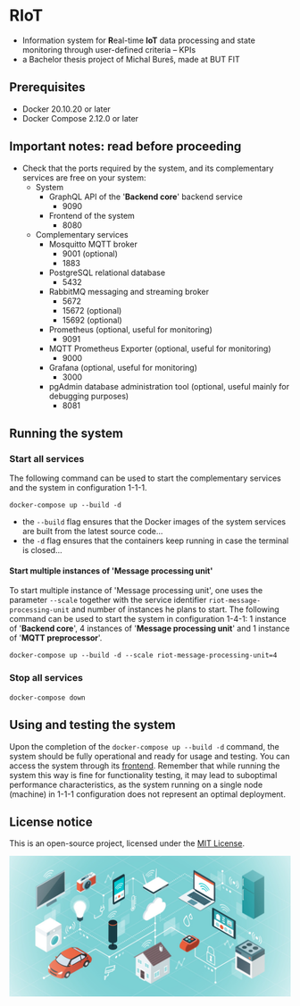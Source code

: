 # RIoT
- Information system for **R**eal-time **IoT** data processing and state monitoring through user-defined criteria – KPIs
- a Bachelor thesis project of Michal Bureš, made at BUT FIT

## Prerequisites

- Docker 20.10.20 or later
- Docker Compose 2.12.0 or later

## Important notes: read before proceeding

- Check that the ports required by the system, and its complementary services are free on your system:
  - System
    - GraphQL API of the '**Backend core**' backend service
      - 9090
    - Frontend of the system
      - 8080
  - Complementary services
    - Mosquitto MQTT broker
      - 9001 (optional)
      - 1883
    - PostgreSQL relational database
      - 5432
    - RabbitMQ messaging and streaming broker
      - 5672
      - 15672 (optional)
      - 15692 (optional)
    - Prometheus (optional, useful for monitoring)
      - 9091
    - MQTT Prometheus Exporter (optional, useful for monitoring)
      - 9000
    - Grafana (optional, useful for monitoring)
      - 3000
    - pgAdmin database administration tool (optional, useful mainly for debugging purposes)
      - 8081

## Running the system

### Start all services

The following command can be used to start the complementary services and the system in configuration 1-1-1.

```shell
docker-compose up --build -d 
```

- the `--build` flag ensures that the Docker images of the system services are built from the latest source code...
- the `-d` flag ensures that the containers keep running in case the terminal is closed...

#### Start multiple instances of 'Message processing unit'

To start multiple instance of 'Message processing unit', one uses the parameter `--scale` together with the service
identifier `riot-message-processing-unit` and number of instances he plans to start. The following command can be used
to start the system in configuration 1-4-1: 1 instance of '**Backend core**', 4 instances of '**Message processing unit**' and 1 instance
of '**MQTT preprocessor**'.

```shell
docker-compose up --build -d --scale riot-message-processing-unit=4
```

### Stop all services

```shell
docker-compose down
```

## Using and testing the system

Upon the completion of the `docker-compose up --build -d` command, the system should be fully operational and ready for usage and testing.
You can access the system through its [frontend](http://localhost:8080).
Remember that while running the system this way is fine for functionality testing, it may lead to suboptimal performance characteristics, as
the system running on a single node (machine) in 1-1-1 configuration does not represent an optimal deployment.

## License notice

This is an open-source project, licensed under the [MIT License](https://choosealicense.com/licenses/mit/).

![](frontend/resources/images/homepage-graphics.jpg)
